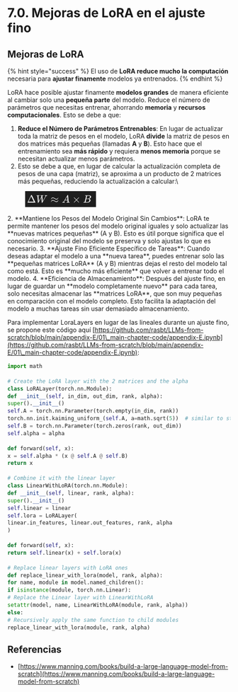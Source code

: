 # 7.0. Mejoras de LoRA en el ajuste fino

## Mejoras de LoRA

{% hint style="success" %}
El uso de **LoRA reduce mucho la computación** necesaria para **ajustar finamente** modelos ya entrenados.
{% endhint %}

LoRA hace posible ajustar finamente **modelos grandes** de manera eficiente al cambiar solo una **pequeña parte** del modelo. Reduce el número de parámetros que necesitas entrenar, ahorrando **memoria** y **recursos computacionales**. Esto se debe a que:

1. **Reduce el Número de Parámetros Entrenables**: En lugar de actualizar toda la matriz de pesos en el modelo, LoRA **divide** la matriz de pesos en dos matrices más pequeñas (llamadas **A** y **B**). Esto hace que el entrenamiento sea **más rápido** y requiera **menos memoria** porque se necesitan actualizar menos parámetros.
1.  Esto se debe a que, en lugar de calcular la actualización completa de pesos de una capa (matriz), se aproxima a un producto de 2 matrices más pequeñas, reduciendo la actualización a calcular:\


<figure><img src="../../.gitbook/assets/image (9).png" alt=""><figcaption></figcaption></figure>
2. **Mantiene los Pesos del Modelo Original Sin Cambios**: LoRA te permite mantener los pesos del modelo original iguales y solo actualizar las **nuevas matrices pequeñas** (A y B). Esto es útil porque significa que el conocimiento original del modelo se preserva y solo ajustas lo que es necesario.
3. **Ajuste Fino Eficiente Específico de Tareas**: Cuando deseas adaptar el modelo a una **nueva tarea**, puedes entrenar solo las **pequeñas matrices LoRA** (A y B) mientras dejas el resto del modelo tal como está. Esto es **mucho más eficiente** que volver a entrenar todo el modelo.
4. **Eficiencia de Almacenamiento**: Después del ajuste fino, en lugar de guardar un **modelo completamente nuevo** para cada tarea, solo necesitas almacenar las **matrices LoRA**, que son muy pequeñas en comparación con el modelo completo. Esto facilita la adaptación del modelo a muchas tareas sin usar demasiado almacenamiento.

Para implementar LoraLayers en lugar de las lineales durante un ajuste fino, se propone este código aquí [https://github.com/rasbt/LLMs-from-scratch/blob/main/appendix-E/01\_main-chapter-code/appendix-E.ipynb](https://github.com/rasbt/LLMs-from-scratch/blob/main/appendix-E/01\_main-chapter-code/appendix-E.ipynb):
```python
import math

# Create the LoRA layer with the 2 matrices and the alpha
class LoRALayer(torch.nn.Module):
def __init__(self, in_dim, out_dim, rank, alpha):
super().__init__()
self.A = torch.nn.Parameter(torch.empty(in_dim, rank))
torch.nn.init.kaiming_uniform_(self.A, a=math.sqrt(5))  # similar to standard weight initialization
self.B = torch.nn.Parameter(torch.zeros(rank, out_dim))
self.alpha = alpha

def forward(self, x):
x = self.alpha * (x @ self.A @ self.B)
return x

# Combine it with the linear layer
class LinearWithLoRA(torch.nn.Module):
def __init__(self, linear, rank, alpha):
super().__init__()
self.linear = linear
self.lora = LoRALayer(
linear.in_features, linear.out_features, rank, alpha
)

def forward(self, x):
return self.linear(x) + self.lora(x)

# Replace linear layers with LoRA ones
def replace_linear_with_lora(model, rank, alpha):
for name, module in model.named_children():
if isinstance(module, torch.nn.Linear):
# Replace the Linear layer with LinearWithLoRA
setattr(model, name, LinearWithLoRA(module, rank, alpha))
else:
# Recursively apply the same function to child modules
replace_linear_with_lora(module, rank, alpha)
```
## Referencias

* [https://www.manning.com/books/build-a-large-language-model-from-scratch](https://www.manning.com/books/build-a-large-language-model-from-scratch)
